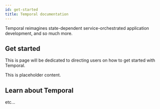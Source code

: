 ```yaml
---
id: get-started
title: Temporal documentation
---
```


Temporal reimagines state-dependent service-orchestrated application development, and so much more.

## Get started

This is page will be dedicated to directing users on how to get started with Temporal.

This is placeholder content.

## Learn about Temporal

etc...
